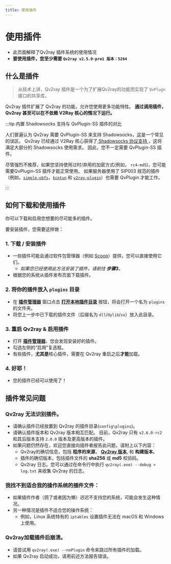 ```yaml
---
title: 使用插件
---
```


# 使用插件

- 此页面解释了Qv2ray 插件系统的使用情况
- **要使用插件，您至少需要 `Qv2ray v2.5.0-pre1 版本：5264`**

## 什么是插件

> 从技术上讲，Qv2ray 插件是一个为了扩展Qv2ray的功能而实现了 `QvPlugn` 接口的共享库。

Qv2ray 插件扩展了 Qv2ray 的功能，允许您使用更多功能特性。 **通过调用插件，Qv2ray 甚至可以在不依赖 V2Ray 核心的情况下运行。**



:::tip 内置 Shadowsocks 支持与 QvPlugin-SS 插件的对比

人们普遍认为 Qv2ray 需要 QvPlugin-SS 来支持 Shadowsocks，这是一个常见的误区。 Qv2ray 已经通过 V2Ray 核心获得了[ Shadowsocks 协议支持 ](https://www.v2fly.org/config/protocols/shadowsocks.html#outboundconfigurationobject)，这将满足大部分的 Shadowsocks 使用需求。 因此，您不一定需要 QvPlugin-SS 插件。

尽管强烈不推荐，如果您坚持使用过时/弃用的加密方式(例如， `rc4-md5`)，您可能需要QvPlugin-SS 插件才能正常使用。 如果服务器使用了 SIP003 规范的插件（例如，[`simple-obfs`](https://github.com/shadowsocks/simple-obfs)，[`kcptun`](https://github.com/xtaci/kcptun) 和 [`v2ray-plugin`](https://github.com/shadowsocks/v2ray-plugin)）也需要 QvPlugin 才能工作。

:::

## 如何下载和使用插件

你可以下载和启用您想要的尽可能多的插件。

要安装插件，您需要这样做：

### 1. 下载 / 安装插件

- 一些插件可能会通过软件包管理器（例如 [Scoop](../getting-started/step1.md#scoop-for-windows-users)）提供，您可以直接使用它们。
  - _如果您已经使用此方法安装了插件，请前往 **步骤3**。_
- 根据您的系统从插件发布页面下载插件。

### 2. 将你的插件放入 `plugins` 目录

- 在 **[插件管理器](qv2ray://open/plugin/plugindir)** 窗口点击 **[打开本地插件目录](qv2ray://open/plugin/metadata)** 按钮，将会打开一个名为 `plugins` 的文件夹。
- 将您上一步中已下载的插件文件（后缀名为 `dll`/`dylib`/`so`）放入此目录。

### 3. 重启 Qv2ray & 启用插件

- 打开 **[插件管理器](qv2ray://open/plugin/plugindir)**，您会发现安装好的插件。
- 勾选左侧的“启用”复选框。
- 有些插件，**尤其是**核心插件，需要在 Qv2ray 重启之后**才能**加载。

### 4. 好耶！

- 您的插件已经可以使用了！

## 插件常见问题

### Qv2ray 无法识别插件。

- 请确认插件已经放置到 Qv2ray 的插件目录(`config\plugins`)。
- 请确认插件版本和 Qv2ray 版本相互匹配。 目前，Qv2ray 只有 `v2.6.0-rc2` 和其后版本支持 `2.0.0` 版本及更高版本的插件。
- 如果问题仍然存在，欢迎您直接向插件者报告此问题，请附上以下内容：
  - Qv2ray的确切信息，包括 **程序的来源**， **[Qv2ray 版本](qv2ray://open/preference/about)**, 和 **构建版本**。
  - 插件的确切版本，包括插件文件的 **sha256** 或 **md5** 校验码。
  - Qv2ray 日志。您可以通过在命令行中执行 `qv2ray(.exe) --debug > log.txt` 来收集 Qv2ray 的日志。

### 我找不到适合我的操作系统的插件文件：

- 如果插件作者（鸽了或者因为懒）迟迟不支持您的系统，可能会发生这种情况。
- 另一种情况是插件不适合您的操作系统：
  - 例如，Linux 系统特有的 `iptables` 设置插件无法在 macOS 和 Windows 上使用。

### Qv2ray加载插件后崩溃。

- 请尝试用 `qv2ray(.exe) --noPlugin` 命令来跳过所有插件的加载。
- 如果 Qv2ray 启动成功，请用前述方法报告错误。

